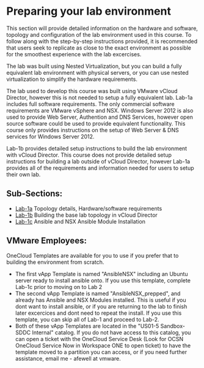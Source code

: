 # Preparing your lab environment
This section will provide detailed information on the hardware and software, topology and configuration of the lab environment used in this course. To follow along with the step-by-step instructions provided, it is recommended that users seek to replicate as close to the exact environment as possible for the smoothest experience with the lab excercises.

The lab was built using Nested Virtualization, but you can build a fully equivalent lab environment with physical servers, or you can use nested virtualization to simplify the hardware requirements.

The lab used to develop this course was built using VMware vCloud Director, however this is not needed to setup a fully equivalent lab. Lab-1a includes full software requirements. The only commercial software requirements are VMware vSphere and NSX. Windows Server 2012 is also used to provide Web Server, Authention and DNS Services, however open source software could be used to provide equivalent functionality. This course only provides instructions on the setup of Web Server & DNS services for Windows Server 2012.

Lab-1b provides detailed setup instructions to build the lab environment with vCloud Director. This course does not provide detailed setup instructions for building a lab outside of vCloud Director, however Lab-1a provides all of the requirements and information needed for users to setup their own lab.

## Sub-Sections:

-  [Lab-1a](Lab1a-TopologyReview/) Topology details, Hardware/software requirements
-  [Lab-1b](Lab1b-vCDSetup/) Building the base lab topology in vCloud Director
-  [Lab-1c](Lab1c-AnsibleInstall) Ansible and NSX Ansible Module Installation

## VMware Employees:
OneCloud Templates are available for you to use if you prefer that to building the environment from scratch.
-  The first vApp Template is named "AnsibleNSX" including an Ubuntu server ready to install ansible onto. If you use this template, complete Lab-1c prior to moving on to Lab 2
-  The second vApp Template is named "AnsibleNSX_prepped", and already has Ansible and NSX Modules installed. This is useful if you dont want to install ansible, or if you are returning to the lab to finish later excercices and dont need to repeat the install. If you use this template, you can skip all of Lab-1 and proceed to Lab-2.
-   Both of these vApp Templates are located in the "US01-5 Sandbox-SDDC Internal" catalog. If you do not have access to this catalog, you can open a ticket with the OneCloud Service Desk (Look for OCSN OneCloud Service Now in Workspace ONE to open ticket) to have the template moved to a partition you can access, or if you need further assistance, email me - afewell at vmware.
